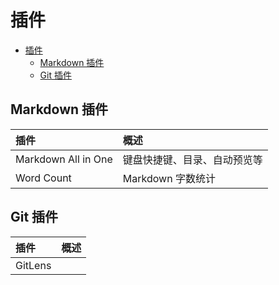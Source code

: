 # 插件

- [插件](#插件)
  - [Markdown 插件](#markdown-插件)
  - [Git 插件](#git-插件)

## Markdown 插件

| 插件                | 概述                         |
| :------------------ | :--------------------------- |
| Markdown All in One | 键盘快捷键、目录、自动预览等 |
| Word Count          | Markdown 字数统计            |

## Git 插件

| 插件    | 概述 |
| :------ | :--- |
| GitLens |      |
